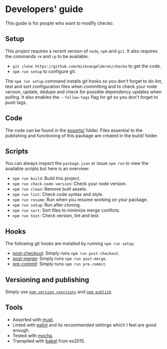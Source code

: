 # Developers' guide

This guide is for people who want to modify checko.

## Setup

This project requires a recent version of `node`, `npm` and `git`. It also requires the commands  `rm` and `cp` to be available.

* `git clone https://github.com/mickvangelderen/checko` to get the code.
* `npm run setup` to configure git. 

The `npm run setup` command installs git hooks so you don't forget to do  lint, test and sort configuration files when committing and to check your node version, update, dedupe and check for possible dependency updates when pulling. It also enables the `--follow-tags` flag for git so you don't forget to push tags. 

## Code

The code can be found in the [exports/](exports) folder. Files essential to the publishing and functioning of this package are created in the build/ folder. 

## Scripts

You can always inspect the `package.json` or issue `npm run` to view the available scripts but here is an overview:

* `npm run build`: Build this project.
* `npm run check-node-version`: Check your node version.
* `npm run clean`: Remove built assets.
* `npm run lint`: Check code syntax and style. 
* `npm run resume`: Run when you resume working on your package.
* `npm run setup`: Run after cloning.
* `npm run sort`: Sort files to minimize merge conflicts.
* `npm run test`: Check version, lint and test.

## Hooks

The following git hooks are installed by running `npm run setup`:

* [post-checkout](tools/hooks/post-checkout): Simply runs `npm run post-checkout`.
* [post-merge](tools/hooks/post-merge): Simply runs `npm run post-merge`.
* [pre-commit](tools/hooks/pre-commit): Simply runs `npm run pre-commit`.

## Versioning and publishing

Simply use [`npm version <version>`](https://docs.npmjs.com/cli/version) and [`npm publish`](https://docs.npmjs.com/cli/publish). 

## Tools

* Asserted with [must](https://www.npmjs.com/package/must).
* Linted with [eslint](http://eslint.org/) and its recommended settings which I feel are good enough.
* Tested with [mocha](http://mochajs.org/).
* Transpiled with [babel](https://babeljs.io/) from es2015. 
